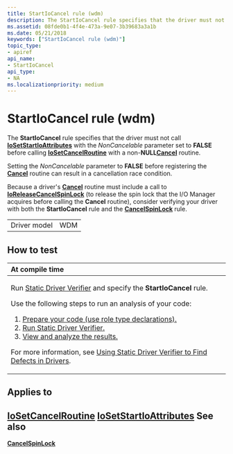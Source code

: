 ```yaml
---
title: StartIoCancel rule (wdm)
description: The StartIoCancel rule specifies that the driver must not call IoSetStartIoAttributes with the NonCancelable parameter set to FALSE before calling IoSetCancelRoutine with a non-NULLCancel routine.
ms.assetid: 08fde0b1-4f4e-473a-9e07-3b39683a3a1b
ms.date: 05/21/2018
keywords: ["StartIoCancel rule (wdm)"]
topic_type:
- apiref
api_name:
- StartIoCancel
api_type:
- NA
ms.localizationpriority: medium
---
```


# StartIoCancel rule (wdm)


The **StartIoCancel** rule specifies that the driver must not call [**IoSetStartIoAttributes**](https://docs.microsoft.com/windows-hardware/drivers/ddi/ntifs/nf-ntifs-iosetstartioattributes) with the *NonCancelable* parameter set to **FALSE** before calling [**IoSetCancelRoutine**](https://docs.microsoft.com/windows-hardware/drivers/ddi/wdm/nf-wdm-iosetcancelroutine) with a non-**NULL**[**Cancel**](https://docs.microsoft.com/windows-hardware/drivers/ddi/wdm/nc-wdm-driver_cancel) routine.

Setting the *NonCancelable* parameter to **FALSE** before registering the [**Cancel**](https://docs.microsoft.com/windows-hardware/drivers/ddi/wdm/nc-wdm-driver_cancel) routine can result in a cancellation race condition.

Because a driver's [**Cancel**](https://docs.microsoft.com/windows-hardware/drivers/ddi/wdm/nc-wdm-driver_cancel) routine must include a call to [**IoReleaseCancelSpinLock**](https://docs.microsoft.com/previous-versions/windows/hardware/drivers/ff549550(v=vs.85)) (to release the spin lock that the I/O Manager acquires before calling the **Cancel** routine), consider verifying your driver with both the **StartIoCancel** rule and the [**CancelSpinLock**](wdm-cancelspinlock.md) rule.

|              |     |
|--------------|-----|
| Driver model | WDM |

How to test
-----------

<table>
<colgroup>
<col width="100%" />
</colgroup>
<thead>
<tr class="header">
<th align="left">At compile time</th>
</tr>
</thead>
<tbody>
<tr class="odd">
<td align="left"><p>Run <a href="https://docs.microsoft.com/windows-hardware/drivers/devtest/static-driver-verifier" data-raw-source="[Static Driver Verifier](https://docs.microsoft.com/windows-hardware/drivers/devtest/static-driver-verifier)">Static Driver Verifier</a> and specify the <strong>StartIoCancel</strong> rule.</p>
Use the following steps to run an analysis of your code:
<ol>
<li><a href="https://docs.microsoft.com/windows-hardware/drivers/devtest/using-static-driver-verifier-to-find-defects-in-drivers#preparing-your-source-code" data-raw-source="[Prepare your code (use role type declarations).](https://docs.microsoft.com/windows-hardware/drivers/devtest/using-static-driver-verifier-to-find-defects-in-drivers#preparing-your-source-code)">Prepare your code (use role type declarations).</a></li>
<li><a href="https://docs.microsoft.com/windows-hardware/drivers/devtest/using-static-driver-verifier-to-find-defects-in-drivers#running-static-driver-verifier" data-raw-source="[Run Static Driver Verifier.](https://docs.microsoft.com/windows-hardware/drivers/devtest/using-static-driver-verifier-to-find-defects-in-drivers#running-static-driver-verifier)">Run Static Driver Verifier.</a></li>
<li><a href="https://docs.microsoft.com/windows-hardware/drivers/devtest/using-static-driver-verifier-to-find-defects-in-drivers#viewing-and-analyzing-the-results" data-raw-source="[View and analyze the results.](https://docs.microsoft.com/windows-hardware/drivers/devtest/using-static-driver-verifier-to-find-defects-in-drivers#viewing-and-analyzing-the-results)">View and analyze the results.</a></li>
</ol>
<p>For more information, see <a href="https://docs.microsoft.com/windows-hardware/drivers/devtest/using-static-driver-verifier-to-find-defects-in-drivers" data-raw-source="[Using Static Driver Verifier to Find Defects in Drivers](https://docs.microsoft.com/windows-hardware/drivers/devtest/using-static-driver-verifier-to-find-defects-in-drivers)">Using Static Driver Verifier to Find Defects in Drivers</a>.</p></td>
</tr>
</tbody>
</table>

Applies to
----------

[**IoSetCancelRoutine**](https://docs.microsoft.com/windows-hardware/drivers/ddi/wdm/nf-wdm-iosetcancelroutine)
[**IoSetStartIoAttributes**](https://docs.microsoft.com/windows-hardware/drivers/ddi/ntifs/nf-ntifs-iosetstartioattributes)
See also
--------

[**CancelSpinLock**](wdm-cancelspinlock.md)
 

 





